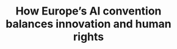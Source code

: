 ---
title: "How Europe’s AI convention balances innovation and human rights"
image: "https://th-i.thgim.com/public/incoming/8jluxi/article68219378.ece/alternates/LANDSCAPE_1200/iStock-1096454964.jpg"
type: "resource-materials"
filter: "essays"
layout: "resource-materials/single"
link: "https://www.thehindu.com/sci-tech/technology/how-europes-ai-convention-balances-innovation-and-human-rights-explained/article68219354.ece"
draft: false
---